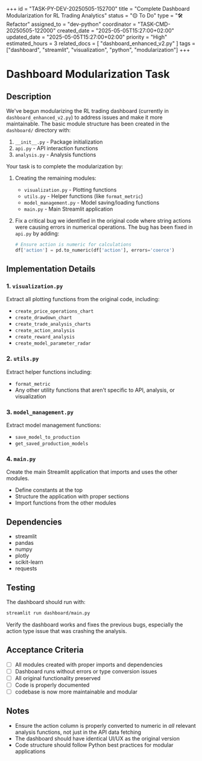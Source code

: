 +++
id = "TASK-PY-DEV-20250505-152700"
title = "Complete Dashboard Modularization for RL Trading Analytics"
status = "🟡 To Do"
type = "🛠️ Refactor"
assigned_to = "dev-python"
coordinator = "TASK-CMD-20250505-122000"
created_date = "2025-05-05T15:27:00+02:00"
updated_date = "2025-05-05T15:27:00+02:00"
priority = "High"
estimated_hours = 3
related_docs = [
    "dashboard_enhanced_v2.py"
]
tags = ["dashboard", "streamlit", "visualization", "python", "modularization"]
+++

# Dashboard Modularization Task

## Description

We've begun modularizing the RL trading dashboard (currently in `dashboard_enhanced_v2.py`) to address issues and make it more maintainable. The basic module structure has been created in the `dashboard/` directory with:

1. `__init__.py` - Package initialization
2. `api.py` - API interaction functions
3. `analysis.py` - Analysis functions

Your task is to complete the modularization by:

1. Creating the remaining modules:
   - `visualization.py` - Plotting functions
   - `utils.py` - Helper functions (like `format_metric`)
   - `model_management.py` - Model saving/loading functions 
   - `main.py` - Main Streamlit application

2. Fix a critical bug we identified in the original code where string actions were causing errors in numerical operations. The bug has been fixed in `api.py` by adding:
   ```python
   # Ensure action is numeric for calculations
   df['action'] = pd.to_numeric(df['action'], errors='coerce')
   ```

## Implementation Details

### 1. `visualization.py`
Extract all plotting functions from the original code, including:
- `create_price_operations_chart`
- `create_drawdown_chart`
- `create_trade_analysis_charts`
- `create_action_analysis`
- `create_reward_analysis`
- `create_model_parameter_radar`

### 2. `utils.py`
Extract helper functions including:
- `format_metric`
- Any other utility functions that aren't specific to API, analysis, or visualization

### 3. `model_management.py`
Extract model management functions:
- `save_model_to_production`
- `get_saved_production_models`

### 4. `main.py`
Create the main Streamlit application that imports and uses the other modules.
- Define constants at the top
- Structure the application with proper sections
- Import functions from the other modules

## Dependencies
- streamlit
- pandas
- numpy
- plotly
- scikit-learn
- requests

## Testing

The dashboard should run with:
```bash
streamlit run dashboard/main.py
```

Verify the dashboard works and fixes the previous bugs, especially the action type issue that was crashing the analysis.

## Acceptance Criteria

- [  ] All modules created with proper imports and dependencies
- [  ] Dashboard runs without errors or type conversion issues
- [  ] All original functionality preserved
- [  ] Code is properly documented
- [  ] codebase is now more maintainable and modular

## Notes
- Ensure the action column is properly converted to numeric in *all* relevant analysis functions, not just in the API data fetching
- The dashboard should have identical UI/UX as the original version
- Code structure should follow Python best practices for modular applications